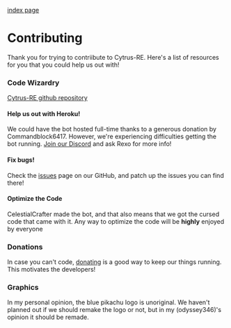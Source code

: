 [index page](../)

# Contributing 

Thank you for trying to contriibute to Cytrus-RE. Here's a list of resources for you that you could help us out with!
### Code Wizardry
  [Cytrus-RE github repository](https://github.com/Cytrus-RE/cytrus-re)
  
  #### Help us out with Heroku!
  We could have the bot hosted full-time thanks to a generous donation by Commandblock6417. However, we're experiencing difficulties getting the bot running. [Join our Discord](https://discord.gg/ymZmdaA) and ask Rexo for more info!
  #### Fix bugs! 
  Check the [issues](https://github.com/Cytrus-RE/cytrus-re/issues) page on our GitHub, and patch up the issues you can find there!
  #### Optimize the Code
  CelestialCrafter made the bot, and that also means that we got the cursed code that came with it. Any way to optimize the code will be **highly** enjoyed by everyone
  
### Donations
In case you can't code, [donating](coresites/donate.md) is a good way to keep our things running. This motivates the developers!

### Graphics
In my personal opinion, the blue pikachu logo is unoriginal. We haven't planned out if we should remake the logo or not, but in my (odyssey346)'s opinion it should be remade.
    
